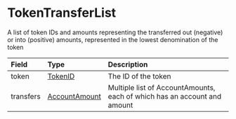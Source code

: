 # TokenTransferList

A list of token IDs and amounts representing the transferred out \(negative\) or into \(positive\) amounts, represented in the lowest denomination of the token

| Field | Type | Description |
| :--- | :--- | :--- |
| token | [TokenID](https://github.com/hashgraph/hedera-protobuf/tree/hedera-protobuf-java-api-0.9.0-alpha5#TokenID) | The ID of the token |
| transfers | [AccountAmount](https://github.com/hashgraph/hedera-protobuf/tree/hedera-protobuf-java-api-0.9.0-alpha5#AccountAmount) | Multiple list of AccountAmounts, each of which has an account and amount |

